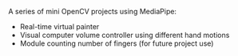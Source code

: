 A series of mini OpenCV projects using MediaPipe:
- Real-time virtual painter 
- Visual computer volume controller using different hand motions
- Module counting number of fingers (for future project use)
